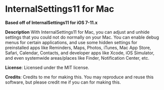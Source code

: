 # InternalSettings11 for Mac
**Based off of InternalSettings11 for iOS 7-11.x**

**Description** With InternalSettings11 for Mac, you can adjust and unhide settings that you could not do normally on your Mac. You can enable debug menus for certain applications, and use some hidden settings for preinstalled apps like Reminders, Maps, Photos, iTunes, Mac App Store, Safari, Calendar, Contacts, and developer apps like Xcode, iOS Simulator, and even systemwide areas/places like Finder, Notification Center, etc.

**License**: Licensed under the MIT license.

**Credits**: Credits to me for making this. You may reproduce and reuse this software, but please credit me if you can for making this.

